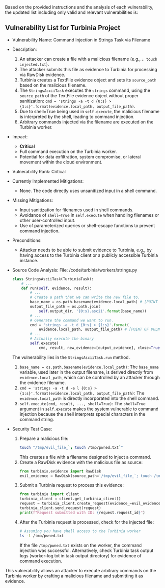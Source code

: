 Based on the provided instructions and the analysis of each vulnerability, the updated list including only valid and relevant vulnerabilities is:

## Vulnerability List for Turbinia Project

- Vulnerability Name: Command Injection in Strings Task via Filename

- Description:
  1. An attacker can create a file with a malicious filename (e.g., `; touch injected.txt`).
  2. The attacker submits this file as evidence to Turbinia for processing via RawDisk evidence.
  3. Turbinia creates a TextFile evidence object and sets its `source_path` based on the malicious filename.
  4. The `StringsAsciiTask` executes the `strings` command, using the `source_path` of the TextFile evidence object without proper sanitization: `cmd = 'strings -a -t d {0:s} > {1:s}'.format(evidence.local_path, output_file_path)`.
  5. Due to shell=True being used in `self.execute`, the malicious filename is interpreted by the shell, leading to command injection.
  6. Arbitrary commands injected via the filename are executed on the Turbinia worker.

- Impact:
  - **Critical**
  - Full command execution on the Turbinia worker.
  - Potential for data exfiltration, system compromise, or lateral movement within the cloud environment.

- Vulnerability Rank: Critical

- Currently Implemented Mitigations:
  - None. The code directly uses unsanitized input in a shell command.

- Missing Mitigations:
  - Input sanitization for filenames used in shell commands.
  - Avoidance of `shell=True` in `self.execute` when handling filenames or other user-controlled input.
  - Use of parameterized queries or shell-escape functions to prevent command injection.

- Preconditions:
  - Attacker needs to be able to submit evidence to Turbinia, e.g., by having access to the Turbinia client or a publicly accessible Turbinia instance.

- Source Code Analysis:
  File: /code/turbinia/workers/strings.py

  ```python
  class StringsAsciiTask(TurbiniaTask):
      # ...
      def run(self, evidence, result):
          # ...
          # Create a path that we can write the new file to.
          base_name = os.path.basename(evidence.local_path) # [POINT OF VULNERABILITY] base_name is derived from potentially malicious evidence.local_path
          output_file_path = os.path.join(
              self.output_dir, '{0:s}.ascii'.format(base_name))
          # ...
          # Generate the command we want to run.
          cmd = 'strings -a -t d {0:s} > {1:s}'.format(
              evidence.local_path, output_file_path) # [POINT OF VULNERABILITY] evidence.local_path, which can contain malicious filename, is used in shell command
          # ...
          # Actually execute the binary
          self.execute(
              cmd, result, new_evidence=[output_evidence], close=True, shell=True) # [POINT OF VULNERABILITY] shell=True allows command injection
  ```

  The vulnerability lies in the `StringsAsciiTask.run` method.
  1. `base_name = os.path.basename(evidence.local_path)`: The `base_name` variable, used later in the output filename, is derived directly from `evidence.local_path`, which can be controlled by an attacker through the evidence filename.
  2. `cmd = 'strings -a -t d -e l {0:s} > {1:s}'.format(evidence.local_path, output_file_path)`: The `evidence.local_path` is directly incorporated into the shell command.
  3. `self.execute(cmd, result, ..., shell=True)`: The `shell=True` argument in `self.execute` makes the system vulnerable to command injection because the shell interprets special characters in the command string.

- Security Test Case:
  1. Prepare a malicious file:
     ```bash
     touch "/tmp/evil_file_`; touch /tmp/pwned.txt`"
     ```
     This creates a file with a filename designed to inject a command.
  2. Create a RawDisk evidence with the malicious file as source:
     ```python
     from turbinia.evidence import RawDisk
     evil_evidence = RawDisk(source_path='/tmp/evil_file_`; touch /tmp/pwned.txt`')
     ```
  3. Submit a Turbinia request to process this evidence:
     ```python
     from turbinia import client
     turbinia_client = client.get_turbinia_client()
     request = turbinia_client.create_request(evidence_=evil_evidence)
     turbinia_client.send_request(request)
     print(f"Request submitted with ID: {request.request_id}")
     ```
  4. After the Turbinia request is processed, check for the injected file:
     ```bash
     # Assuming you have shell access to the Turbinia worker
     ls -l /tmp/pwned.txt
     ```
     If the file `/tmp/pwned.txt` exists on the worker, the command injection was successful.
     Alternatively, check Turbinia task output logs (worker-log.txt in task output directory) for evidence of command execution.

This vulnerability allows an attacker to execute arbitrary commands on the Turbinia worker by crafting a malicious filename and submitting it as evidence.